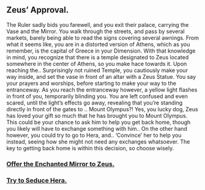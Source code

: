 ## Zeus’ Approval.

The Ruler sadly bids you farewell, and you exit their palace, carrying the Vase and the Mirror. You walk through the streets, and pass by several markets, barely being able to read the signs covering several awnings. From what it seems like, you are in a distorted version of Athens, which as you remember, is the capital of Greece in your Dimension. With that knowledge in mind, you recognize that there is a temple designated to Zeus located somewhere in the center of Athens, so you make hace towards it. Upon reaching the.. Surprisingly not ruined Temple, you cautiously make your way inside, and set the vase in front of an altar with a Zeus Statue. You say your prayers and worships, before starting to make your way to the entranceway. As you reach the entranceway however, a yellow light flashes in front of you, temporarily blinding you. You are left confused and even scared, until the light’s effects go away, revealing that you’re standing directly in front of the gates to .. Mount Olympus?! Yes, you lucky dog, Zeus has loved your gift so much that he has brought you to Mount Olympus. This could be your chance to ask him to help you get back home, though you likely will have to exchange something with him.. On the other hand however, you could try to go to Hera, and.. ‘Convince’ her to help you instead, seeing how she might not need any exchanges whatsoever. The key to getting back home is within this decision, so choose wisely.

### [Offer the Enchanted Mirror to Zeus.](tartarus-banishment-end.md)
### [Try to Seduce Hera.](olympus-assistance-end.md)
